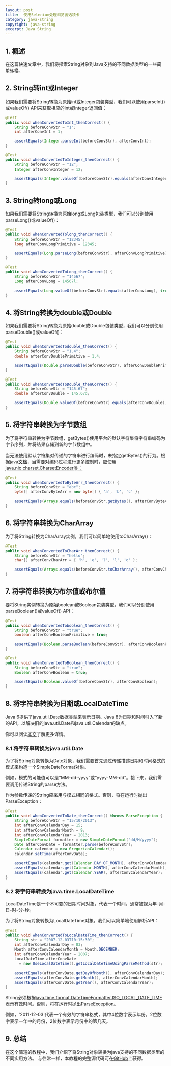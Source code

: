 ```yaml
---
layout: post
title:  使用Selenium处理浏览器选项卡
category: java-string
copyright: java-string
excerpt: Java String
---
```


## 1. 概述

在这篇快速文章中，我们将探索String对象到Java支持的不同数据类型的一些简单转换。

## 2. String转int或Integer

如果我们需要将String转换为原始int或Integer包装类型，我们可以使用parseInt()或valueOf() API来获取相应的int或Integer返回值：

```java
@Test
public void whenConvertedToInt_thenCorrect() {
    String beforeConvStr = "1";
    int afterConvInt = 1;

    assertEquals(Integer.parseInt(beforeConvStr), afterConvInt);
}

@Test
public void whenConvertedToInteger_thenCorrect() {
    String beforeConvStr = "12";
    Integer afterConvInteger = 12;

    assertEquals(Integer.valueOf(beforeConvStr).equals(afterConvInteger), true);
}
```

## 3. String转long或Long

如果我们需要将String转换为原始long或Long包装类型，我们可以分别使用parseLong()或valueOf()：

```java
@Test
public void whenConvertedTolong_thenCorrect() {
    String beforeConvStr = "12345";
    long afterConvLongPrimitive = 12345;

    assertEquals(Long.parseLong(beforeConvStr), afterConvLongPrimitive);
}

@Test
public void whenConvertedToLong_thenCorrect() {
    String beforeConvStr = "14567";
    Long afterConvLong = 14567l;

    assertEquals(Long.valueOf(beforeConvStr).equals(afterConvLong), true);
}
```

## 4. 将String转换为double或Double

如果我们需要将String转换为原始double或Double包装类型，我们可以分别使用parseDouble()或valueOf()：

```java
@Test
public void whenConvertedTodouble_thenCorrect() {
    String beforeConvStr = "1.4";
    double afterConvDoublePrimitive = 1.4;

    assertEquals(Double.parseDouble(beforeConvStr), afterConvDoublePrimitive, 0.0);
}

@Test
public void whenConvertedToDouble_thenCorrect() {
    String beforeConvStr = "145.67";
    double afterConvDouble = 145.67d;

    assertEquals(Double.valueOf(beforeConvStr).equals(afterConvDouble), true);
}
```

## 5. 将字符串转换为字节数组

为了将字符串转换为字节数组，getBytes()使用平台的默认字符集将字符串编码为字节序列，并将结果存储到新的字节数组中。

当无法使用默认字符集对传递的字符串进行编码时，未指定getBytes()的行为。根据java[文档](https://docs.oracle.com/en/java/javase/11/docs/api/java.base/java/lang/String.html)，当需要对编码过程进行更多控制时，应使用[java.nio.charset.CharsetEncoder类：](https://docs.oracle.com/en/java/javase/11/docs/api/java.base/java/nio/charset/CharsetEncoder.html)

```java
@Test
public void whenConvertedToByteArr_thenCorrect() {
    String beforeConvStr = "abc";
    byte[] afterConvByteArr = new byte[] { 'a', 'b', 'c' };

    assertEquals(Arrays.equals(beforeConvStr.getBytes(), afterConvByteArr), true);
}
```

## 6. 将字符串转换为CharArray

为了将String转换为CharArray实例，我们可以简单地使用toCharArray()：

```java
@Test
public void whenConvertedToCharArr_thenCorrect() {
    String beforeConvStr = "hello";
    char[] afterConvCharArr = { 'h', 'e', 'l', 'l', 'o' };

    assertEquals(Arrays.equals(beforeConvStr.toCharArray(), afterConvCharArr), true);
}
```

## 7. 将字符串转换为布尔值或布尔值

要将String实例转换为原始boolean或Boolean包装类型，我们可以分别使用parseBoolean()或valueOf() API：

```java
@Test
public void whenConvertedToboolean_thenCorrect() {
    String beforeConvStr = "true";
    boolean afterConvBooleanPrimitive = true;

    assertEquals(Boolean.parseBoolean(beforeConvStr), afterConvBooleanPrimitive);
}

@Test
public void whenConvertedToBoolean_thenCorrect() {
    String beforeConvStr = "true";
    Boolean afterConvBoolean = true;

    assertEquals(Boolean.valueOf(beforeConvStr), afterConvBoolean);
}
```

## 8. 将字符串转换为日期或LocalDateTime

Java 6提供了java.util.Date数据类型来表示日期。Java 8为日期和时间引入了新的API，以解决旧的java.util.Date和java.util.Calendar的缺点。

你可以阅读[本文](https://www.tuyucheng.com/java-8-date-time-intro)了解更多详情。

### 8.1 将字符串转换为java.util.Date

为了将String对象转换为Date对象，我们需要首先通过传递描述日期和时间格式的模式来构造一个SimpleDateFormat对象。

例如，模式的可能值可以是“MM-dd-yyyy”或“yyyy-MM-dd”。接下来，我们需要调用传递String的parse方法。

作为参数传递的String应采用与模式相同的格式。否则，将在运行时抛出ParseException：

```java
@Test
public void whenConvertedToDate_thenCorrect() throws ParseException {
    String beforeConvStr = "15/10/2013";
    int afterConvCalendarDay = 15;
    int afterConvCalendarMonth = 9;
    int afterConvCalendarYear = 2013;
    SimpleDateFormat formatter = new SimpleDateFormat("dd/M/yyyy");
    Date afterConvDate = formatter.parse(beforeConvStr);
    Calendar calendar = new GregorianCalendar();
    calendar.setTime(afterConvDate);

    assertEquals(calendar.get(Calendar.DAY_OF_MONTH), afterConvCalendarDay);
    assertEquals(calendar.get(Calendar.MONTH), afterConvCalendarMonth);
    assertEquals(calendar.get(Calendar.YEAR), afterConvCalendarYear);
}
```

### 8.2 将字符串转换为java.time.LocalDateTime

LocalDateTime是一个不可变的日期时间对象，代表一个时间，通常被视为年-月-日-时-分-秒。

为了将String对象转换为LocalDateTime对象，我们可以简单地使用解析API：

```java
@Test
public void whenConvertedToLocalDateTime_thenCorrect() {
    String str = "2007-12-03T10:15:30";
    int afterConvCalendarDay = 03;
    Month afterConvCalendarMonth = Month.DECEMBER;
    int afterConvCalendarYear = 2007;
    LocalDateTime afterConvDate 
      = new UseLocalDateTime().getLocalDateTimeUsingParseMethod(str);

    assertEquals(afterConvDate.getDayOfMonth(), afterConvCalendarDay);
    assertEquals(afterConvDate.getMonth(), afterConvCalendarMonth);
    assertEquals(afterConvDate.getYear(), afterConvCalendarYear);
}
```

String必须根据[java.time.format.DateTimeFormatter.ISO_LOCAL_DATE_TIME](https://docs.oracle.com/en/java/javase/11/docs/api/java.base/java/time/format/DateTimeFormatter.html#ISO_LOCAL_DATE_TIME)表示有效时间。否则，将在运行时抛出ParseException。

例如，'2011-12-03'代表一个有效的字符串格式，其中4位数字表示年份，2位数字表示一年中的月份，2位数字表示月份中的第几天。

## 9. 总结

在这个简短的教程中，我们介绍了将String对象转换为java支持的不同数据类型的不同实用方法。
与往常一样，本教程的完整源代码可在[GitHub](https://github.com/tu-yucheng/taketoday-tutorial4j/tree/master/java-core-modules/java-string-algorithms-1)上获得。
